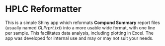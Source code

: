 # HPLC Reformatter

This is a simple Shiny app which reformats **Compund Summary** report files (usually named *GLPrprt.txt*) into a more usable wide format, with one line per sample. This facilitates data analysis, including plotting in Excel. The app was developed for internal use and may or may not suit your needs.


